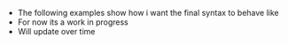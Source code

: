 - The following examples show how i want the final syntax to behave like
- For now its a work in progress
- Will update over time
